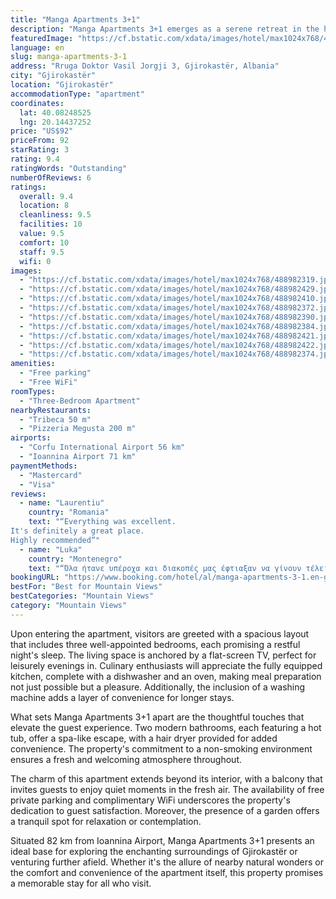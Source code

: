 ```yaml
---
title: "Manga Apartments 3+1"
description: "Manga Apartments 3+1 emerges as a serene retreat in the historic city of Gjirokastër, a mere stone's throw away from the tranquil Zaravina Lake."
featuredImage: "https://cf.bstatic.com/xdata/images/hotel/max1024x768/488982319.jpg?k=06e0d1aa25faef9364cfb569b89b0af8547e5e37102229affc1c7c50e1e8d26c&o=&hp=1"
language: en
slug: manga-apartments-3-1
address: "Rruga Doktor Vasil Jorgji 3, Gjirokastër, Albania"
city: "Gjirokastër"
location: "Gjirokastër"
accommodationType: "apartment"
coordinates:
  lat: 40.08248525
  lng: 20.14437252
price: "US$92"
priceFrom: 92
starRating: 3
rating: 9.4
ratingWords: "Outstanding"
numberOfReviews: 6
ratings:
  overall: 9.4
  location: 8
  cleanliness: 9.5
  facilities: 10
  value: 9.5
  comfort: 10
  staff: 9.5
  wifi: 0
images:
  - "https://cf.bstatic.com/xdata/images/hotel/max1024x768/488982319.jpg?k=06e0d1aa25faef9364cfb569b89b0af8547e5e37102229affc1c7c50e1e8d26c&o=&hp=1"
  - "https://cf.bstatic.com/xdata/images/hotel/max1024x768/488982429.jpg?k=9941140142c864367ebccfaf1bbc7b2eb8fb12b1fc0cb7e08b39059ed11bc768&o=&hp=1"
  - "https://cf.bstatic.com/xdata/images/hotel/max1024x768/488982410.jpg?k=4303830da53c7efc6491f00b974e139475ff38899dac8143a7b24d6486f8b26b&o=&hp=1"
  - "https://cf.bstatic.com/xdata/images/hotel/max1024x768/488982372.jpg?k=13dbbb6ffea32fbb1b37b33c7b1e7eae2a6a6d0b70cf3fdd594920c195628dcc&o=&hp=1"
  - "https://cf.bstatic.com/xdata/images/hotel/max1024x768/488982390.jpg?k=dd40e453604ba7a3cddd02e82a5c5bd09f1bc60f3196f54a3e222a5ec4217563&o=&hp=1"
  - "https://cf.bstatic.com/xdata/images/hotel/max1024x768/488982384.jpg?k=438d806761c5ba558395b51a3fe333638a72215fdc072a0676c7919e654b6e49&o=&hp=1"
  - "https://cf.bstatic.com/xdata/images/hotel/max1024x768/488982421.jpg?k=9ceede1b955cc1f29e9a3e33a6e851f429a3e44838c13a1c24463aca812e87b2&o=&hp=1"
  - "https://cf.bstatic.com/xdata/images/hotel/max1024x768/488982422.jpg?k=fb3e72b21ba9c97c88baa93da7b0a30d3ef07cb315a2d196936bcad0a41a5f7b&o=&hp=1"
  - "https://cf.bstatic.com/xdata/images/hotel/max1024x768/488982374.jpg?k=046b35320ca04f571daec03b5c0190a87e718e4d126a525bda0306673d7ade86&o=&hp=1"
amenities:
  - "Free parking"
  - "Free WiFi"
roomTypes:
  - "Three-Bedroom Apartment"
nearbyRestaurants:
  - "Tribeca 50 m"
  - "Pizzeria Megusta 200 m"
airports:
  - "Corfu International Airport 56 km"
  - "Ioannina Airport 71 km"
paymentMethods:
  - "Mastercard"
  - "Visa"
reviews:
  - name: "Laurentiu"
    country: "Romania"
    text: "“Everything was excellent.
It's definitely a great place.
Highly recommended”"
  - name: "Luka"
    country: "Montenegro"
    text: "“Όλα ήτανε υπέροχα και διακοπές μας έφτιαξαν να γίνουν τέλεια!”"
bookingURL: "https://www.booking.com/hotel/al/manga-apartments-3-1.en-gb.html?aid=8035640"
bestFor: "Best for Mountain Views"
bestCategories: "Mountain Views"
category: "Mountain Views"
---
```


Upon entering the apartment, visitors are greeted with a spacious layout that includes three well-appointed bedrooms, each promising a restful night's sleep. The living space is anchored by a flat-screen TV, perfect for leisurely evenings in. Culinary enthusiasts will appreciate the fully equipped kitchen, complete with a dishwasher and an oven, making meal preparation not just possible but a pleasure. Additionally, the inclusion of a washing machine adds a layer of convenience for longer stays.

What sets Manga Apartments 3+1 apart are the thoughtful touches that elevate the guest experience. Two modern bathrooms, each featuring a hot tub, offer a spa-like escape, with a hair dryer provided for added convenience. The property's commitment to a non-smoking environment ensures a fresh and welcoming atmosphere throughout.

The charm of this apartment extends beyond its interior, with a balcony that invites guests to enjoy quiet moments in the fresh air. The availability of free private parking and complimentary WiFi underscores the property's dedication to guest satisfaction. Moreover, the presence of a garden offers a tranquil spot for relaxation or contemplation.

Situated 82 km from Ioannina Airport, Manga Apartments 3+1 presents an ideal base for exploring the enchanting surroundings of Gjirokastër or venturing further afield. Whether it's the allure of nearby natural wonders or the comfort and convenience of the apartment itself, this property promises a memorable stay for all who visit.